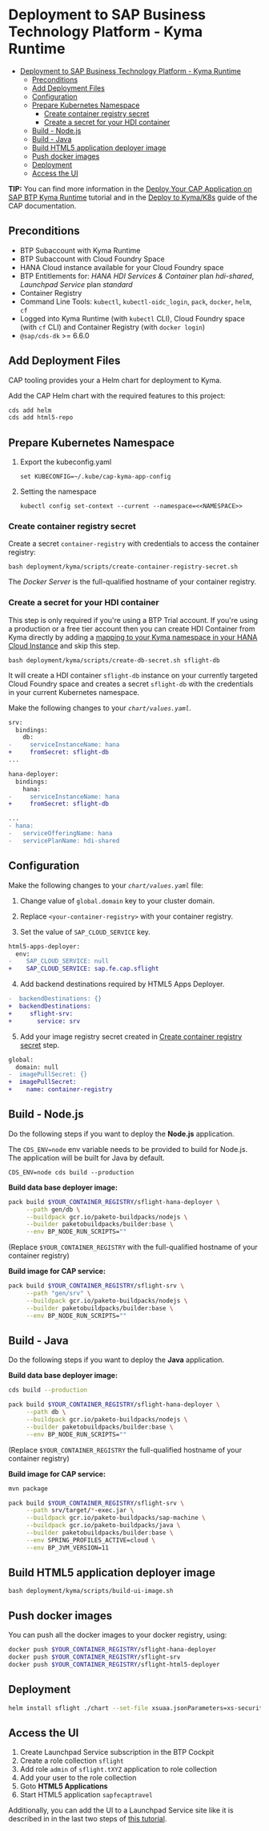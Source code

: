 # Deployment to SAP Business Technology Platform - Kyma Runtime

- [Deployment to SAP Business Technology Platform - Kyma Runtime](#deployment-to-sap-business-technology-platform---kyma-runtime)
  - [Preconditions](#preconditions)
  - [Add Deployment Files](#add-deployment-files)
  - [Configuration](#configuration)
  - [Prepare Kubernetes Namespace](#prepare-kubernetes-namespace)
    - [Create container registry secret](#create-container-registry-secret)
    - [Create a secret for your HDI container](#create-a-secret-for-your-hdi-container)
  - [Build - Node.js](#build---nodejs)
  - [Build - Java](#build---java)
  - [Build HTML5 application deployer image](#build-html5-application-deployer-image)
  - [Push docker images](#push-docker-images)
  - [Deployment](#deployment)
  - [Access the UI](#access-the-ui)

**TIP:** You can find more information in the [Deploy Your CAP Application on SAP BTP Kyma Runtime](https://developers.sap.com/mission.btp-deploy-cap-kyma.html) tutorial and in the [Deploy to Kyma/K8s](https://cap.cloud.sap/docs/guides/deployment/deploy-to-kyma) guide of the CAP documentation.

## Preconditions

- BTP Subaccount with Kyma Runtime
- BTP Subaccount with Cloud Foundry Space
- HANA Cloud instance available for your Cloud Foundry space
- BTP Entitlements for: *HANA HDI Services & Container* plan *hdi-shared*, *Launchpad Service* plan *standard*
- Container Registry
- Command Line Tools: `kubectl`, `kubectl-oidc_login`, `pack`, `docker`, `helm`, `cf`
- Logged into Kyma Runtime (with `kubectl` CLI), Cloud Foundry space (with `cf` CLI) and Container Registry (with `docker login`)
- `@sap/cds-dk` >= 6.6.0

## Add Deployment Files

CAP tooling provides your a Helm chart for deployment to Kyma.

Add the CAP Helm chart with the required features to this project:

```bash
cds add helm
cds add html5-repo
```

## Prepare Kubernetes Namespace

1. Export the kubeconfig.yaml

    ```
    set KUBECONFIG=~/.kube/cap-kyma-app-config
    ```

2. Setting the namespace

    ```
    kubectl config set-context --current --namespace=<<NAMESPACE>>
    ```

### Create container registry secret

Create a secret `container-registry` with credentials to access the container registry:

```
bash deployment/kyma/scripts/create-container-registry-secret.sh
```

The *Docker Server* is the full-qualified hostname of your container registry.

### Create a secret for your HDI container

This step is only required if you're using a BTP Trial account. If you're using a production or a free tier account then you can create HDI Container from Kyma directly by adding a [mapping to your Kyma namespace in your HANA Cloud Instance](https://blogs.sap.com/2022/12/15/consuming-sap-hana-cloud-from-the-kyma-environment/) and skip this step.

```
bash deployment/kyma/scripts/create-db-secret.sh sflight-db
```

It will create a HDI container `sflight-db` instance on your currently targeted Cloud Foundry space and creates a secret `sflight-db` with the credentials in your current Kubernetes namespace.

Make the following changes to your _`chart/values.yaml`_.

```diff
srv:
  bindings:
    db:
-     serviceInstanceName: hana
+     fromSecret: sflight-db
...

hana-deployer:
  bindings:
    hana:
-     serviceInstanceName: hana
+     fromSecret: sflight-db

...
- hana:
-   serviceOfferingName: hana
-   servicePlanName: hdi-shared
```

## Configuration

Make the following changes to your _`chart/values.yaml`_ file:

1. Change value of `global.domain` key to your cluster domain.

2. Replace `<your-container-registry>` with your container registry.

3. Set the value of `SAP_CLOUD_SERVICE` key.

```diff
html5-apps-deployer:
  env:
-    SAP_CLOUD_SERVICE: null
+    SAP_CLOUD_SERVICE: sap.fe.cap.sflight
```

4. Add backend destinations required by HTML5 Apps Deployer.
   
```diff
-  backendDestinations: {}
+  backendDestinations:
+     sflight-srv:
+       service: srv
```

5. Add your image registry secret created in [Create container registry secret](#create-container-registry-secret) step.

```diff
global:
  domain: null
-  imagePullSecret: {}
+  imagePullSecret:
+    name: container-registry
```

## Build - Node.js

Do the following steps if you want to deploy the **Node.js** application.

The `CDS_ENV=node` env variable needs to be provided to build for Node.js. The application will be built for Java by default.

```
CDS_ENV=node cds build --production
```
**Build data base deployer image:**

```bash
pack build $YOUR_CONTAINER_REGISTRY/sflight-hana-deployer \
     --path gen/db \
     --buildpack gcr.io/paketo-buildpacks/nodejs \
     --builder paketobuildpacks/builder:base \
     --env BP_NODE_RUN_SCRIPTS=""
```
(Replace `$YOUR_CONTAINER_REGISTRY` with the full-qualified hostname of your container registry)

**Build image for CAP service:**

```bash
pack build $YOUR_CONTAINER_REGISTRY/sflight-srv \
     --path "gen/srv" \
     --buildpack gcr.io/paketo-buildpacks/nodejs \
     --builder paketobuildpacks/builder:base \
     --env BP_NODE_RUN_SCRIPTS=""
```

## Build - Java

Do the following steps if you want to deploy the **Java** application.

**Build data base deployer image:**

```bash
cds build --production
```

```bash
pack build $YOUR_CONTAINER_REGISTRY/sflight-hana-deployer \
     --path db \
     --buildpack gcr.io/paketo-buildpacks/nodejs \
     --builder paketobuildpacks/builder:base \
     --env BP_NODE_RUN_SCRIPTS=""
```

(Replace `$YOUR_CONTAINER_REGISTRY` the full-qualified hostname of your container registry)

**Build image for CAP service:**

```bash
mvn package
```

```bash
pack build $YOUR_CONTAINER_REGISTRY/sflight-srv \
     --path srv/target/*-exec.jar \
     --buildpack gcr.io/paketo-buildpacks/sap-machine \
     --buildpack gcr.io/paketo-buildpacks/java \
     --builder paketobuildpacks/builder:base \
     --env SPRING_PROFILES_ACTIVE=cloud \
     --env BP_JVM_VERSION=11
```

## Build HTML5 application deployer image

```
bash deployment/kyma/scripts/build-ui-image.sh
```

## Push docker images

You can push all the docker images to your docker registry, using:

```bash
docker push $YOUR_CONTAINER_REGISTRY/sflight-hana-deployer
docker push $YOUR_CONTAINER_REGISTRY/sflight-srv
docker push $YOUR_CONTAINER_REGISTRY/sflight-html5-deployer
```

## Deployment

```bash
helm install sflight ./chart --set-file xsuaa.jsonParameters=xs-security.json
```

## Access the UI

1. Create Launchpad Service subscription in the BTP Cockpit
2. Create a role collection `sflight`
3. Add role `admin` of `sflight.tXYZ` application to role collection
4. Add your user to the role collection
5. Goto **HTML5 Applications**
6. Start HTML5 application `sapfecaptravel`

Additionally, you can add the UI to a Launchpad Service site like it is described in in the last two steps of [this tutorial](https://developers.sap.com/tutorials/btp-app-kyma-launchpad-service.html#9aab2dd0-18ea-4ccd-bc44-24e87c845740).
